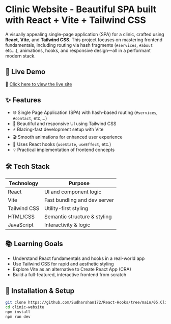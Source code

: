 # Clinic Website - Beautiful SPA built with React + Vite + Tailwind CSS

A visually appealing single-page application (SPA) for a clinic, crafted using **React**, **Vite**, and **Tailwind CSS**. This project focuses on mastering frontend fundamentals, including routing via hash fragments (`#services`, `#about` etc...), animations, hooks, and responsive design—all in a performant modern stack.

## 🚀 Live Demo
🔗 [Click here to view the live site](https://skincare-clinic-website.onrender.com)

## ✨ Features
- 🌐 Single Page Application (SPA) with hash-based routing (`#services`, `#contact`, etc,...)
- 🎨 Beautiful and responsive UI using Tailwind CSS
- ⚡ Blazing-fast development setup with Vite
- 🎬 Smooth animations for enhanced user experience
- 🔄 Uses React hooks (`useState`, `useEffect`, etc.)
- 💡 Practical implementation of frontend concepts

## 🛠 Tech Stack
| Technology   | Purpose                     |
|--------------|-----------------------------|
| React        | UI and component logic       |
| Vite         | Fast bundling and dev server |
| Tailwind CSS | Utility-first styling        |
| HTML/CSS     | Semantic structure & styling |
| JavaScript   | Interactivity & logic        |

## 📚 Learning Goals
- Understand React fundamentals and hooks in a real-world app
- Use Tailwind CSS for rapid and aesthetic styling
- Explore Vite as an alternative to Create React App (CRA)
- Build a full-featured, interactive frontend from scratch

## 🔧 Installation & Setup
```bash
git clone https://github.com/Sudharshan172/React-Hooks/tree/main/05.Clinic%20Website
cd clinic-website
npm install
npm run dev
